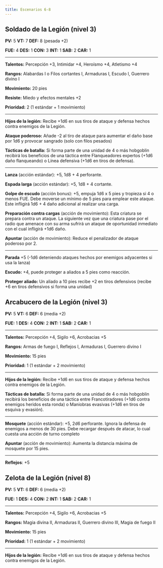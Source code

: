 ```yaml
---
title: Escenarios 6-8
---
```


## Soldado de la Legión (nivel 3)

**PV:** 5			**VT:** 7	 		**DEF:** 8 (pesada +2)

**FUE:** 4 	**DES:** 1	**CON:** 3	**INT:** 1	**SAB:** 2	**CAR:** 1

------

**Talentos:** Percepción +3, Intimidar +4, Heroísmo +4, Atletismo +4

**Rangos:** Alabardas I o Filos cortantes I, Armaduras I, Escudo  I, Guerrero divino I

**Movimiento:** 20 pies

**Resiste:** Miedo y efectos mentales +2

**Prioridad:** 2 (1 estándar + 1 movimiento)

****

**Hijos de la legión:** Recibe +1d6 en sus tiros de ataque y defensa hechos contra enemigos de la Legión.

**Ataque poderoso:** Añade -2 al tiro de ataque para aumentar el daño base por 1d6 y provocar sangrado (solo con filos pesados)

**Tácticas de batalla:** Si forma parte de una unidad de 4 o más hobgoblin recibirá los beneficios de una táctica entre Flanqueadores expertos (+1d6 daño flanqueando) o Línea defensiva (+1d6 en tiros de defensa).

****

**Lanza** (acción estándar): +5, 1d8 + 4 perforante. 

**Espada larga** (acción estándar): +5, 1d8 + 4 cortante.

**Golpe de escudo** (acción bonus): +5, empuja 1d6 x 5 pies y tropieza si 4 o menos FUE. Debe moverse un mínimo de 5 pies para emplear este ataque. Este infligirá 1d6 + 4 daño adicional al realizar una carga.

**Preparación contra cargas** (acción de movimiento): Esta criatura se prepara contra un ataque. La siguiente vez que una criatura pase por el radio que amenace con su arma sufrirá un ataque de oportunidad inmediato con el cual infligirá +1d6 daño.

**Apuntar** (acción de movimiento): Reduce el penalizador de ataque poderoso por 2.

------

**Parada** +5 (-1d6 deteniendo ataques hechos por enemigos adyacentes si usa la lanza)

**Escudo:** +4, puede proteger a aliados a 5 pies como reacción.

**Proteger aliado:** Un aliado a 10 pies recibe +2 en tiros defensivos (recibe +6 en tiros defensivos si forma una unidad)

## Arcabucero de la Legión (nivel 3)

**PV:** 5			**VT:** 6	 		**DEF:** 6 (media +2)

**FUE:** 1	**DES:** 4	**CON:** 2	 **INT:** 1	**SAB:** 2	**CAR:** 1

------

**Talentos:** Percepción +4, Sigilo +6, Acrobacias +5

**Rangos:** Armas de fuego I, Reflejos I, Armaduras I, Guerrero divino I

**Movimiento:** 15 pies

**Prioridad:** 1 (1 estándar + 2 movimiento)

****

**Hijos de la legión:** Recibe +1d6 en sus tiros de ataque y defensa hechos contra enemigos de la Legión.

**Tácticas de batalla:** Si forma parte de una unidad de 4 o más hobgoblin recibirá los beneficios de una táctica entre Francotiradores (+1d6 contra enemigos heridos esta ronda) o Maniobras evasivas (+1d6 en tiros de esquiva y evasión).

------

**Mosquete** (acción estándar): +5, 2d6 perforante. Ignora la defensa de enemigos a menos de 30 pies. Debe recargar después de atacar, lo cual cuesta una acción de turno completo

**Apuntar** (acción de movimiento): Aumenta la distancia máxima de mosquete por 15 pies.

------

**Reflejos**: +5

## Zelota de la Legión (nivel 8)

**PV:** 5			**VT:** 6	 		**DEF:** 6 (media +2)

**FUE:** 1	**DES:** 4	**CON:** 2	 **INT:** 1	**SAB:** 2	**CAR:** 1

------

**Talentos:** Percepción +4, Sigilo +6, Acrobacias +5

**Rangos:** Magia divina II, Armaduras II, Guerrero divino III, Magia de fuego II

**Movimiento:** 15 pies

**Prioridad:** 1 (1 estándar + 2 movimiento)

****

**Hijos de la legión:** Recibe +1d6 en sus tiros de ataque y defensa hechos contra enemigos de la Legión.

